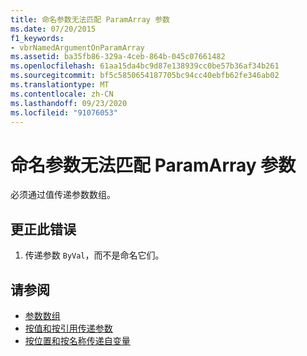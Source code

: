 ```yaml
---
title: 命名参数无法匹配 ParamArray 参数
ms.date: 07/20/2015
f1_keywords:
- vbrNamedArgumentOnParamArray
ms.assetid: ba35fb86-329a-4ceb-864b-045c07661482
ms.openlocfilehash: 61aa15da4bc9d87e138939cc0be57b36af34b261
ms.sourcegitcommit: bf5c5850654187705bc94cc40ebfb62fe346ab02
ms.translationtype: MT
ms.contentlocale: zh-CN
ms.lasthandoff: 09/23/2020
ms.locfileid: "91076053"
---
```

# <a name="named-arguments-cannot-match-paramarray-parameters"></a>命名参数无法匹配 ParamArray 参数

必须通过值传递参数数组。  
  
## <a name="to-correct-this-error"></a>更正此错误  
  
1. 传递参数 `ByVal`，而不是命名它们。  
  
## <a name="see-also"></a>请参阅

- [参数数组](../programming-guide/language-features/procedures/parameter-arrays.md)
- [按值和按引用传递参数](../programming-guide/language-features/procedures/passing-arguments-by-value-and-by-reference.md)
- [按位置和按名称传递自变量](../programming-guide/language-features/procedures/passing-arguments-by-position-and-by-name.md)
